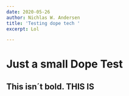 ```yaml
---
date: 2020-05-26
author: Nichlas W. Andersen
title: 'Testing dope tech '
excerpt: Lol

---
```

# Just a small **Dope** Test

## This isn´t bold. **THIS IS** 